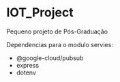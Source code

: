 # IOT_Project
Pequeno projeto de Pós-Graduação

Dependencias para o modulo servies:
  - @google-cloud/pubsub
  - express
  - dotenv
